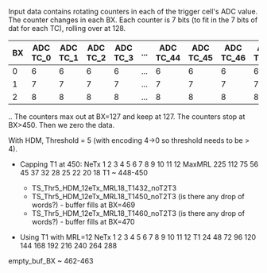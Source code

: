 Input data contains rotating counters in each of the trigger cell's ADC	value. The counter changes in each BX.
Each counter is 7 bits (to fit in the 7 bits of dat for each TC), rolling over at 128.

| BX | ADC TC_0 | ADC TC_1 | ADC TC_2 | ADC TC_3 |  ... | ADC TC_44 | ADC TC_45 | ADC TC_46 | ADC TC_47 |
|--|--|--|--|--|--|--|--|--|--|
| 0  |        6 |        6 |        6 |        6 |  ... |        6 |        6 |        6 |        6 |
| 1  |        7 |        7 |        7 |        7 |  ... |        7 |        7 |        7 |        7 |
| 2  |        8 |        8 |        8 |        8 |  ... |        8 |        8 |        8 |        8 |
..
The counters max out at BX=127 and keep at 127.
The counters stop at BX>450. Then we zero the data.

With HDM, Threshold = 5 (with encoding 4->0 so threshold needs to be > 4).

- Capping T1 at 450:
NeTx 1 2 3 4 5 6 7 8 9 10 11 12
MaxMRL 225 112 75 56 45 37 32 28 25 22 20 18
T1 ~ 448-450

  - TS_Thr5_HDM_12eTx_MRL18_T1432_noT2T3
  - TS_Thr5_HDM_12eTx_MRL18_T1450_noT2T3 (is there any drop of words?) - buffer fills at BX=469
  - TS_Thr5_HDM_12eTx_MRL18_T1460_noT2T3 (is there any drop of words?) - buffer	fills at BX=470

- Using T1 with MRL=12
NeTx 1  2  3  4  5   6   7   8   9   10  11  12
T1   24 48 72 96 120 144 168 192 216 240 264 288

empty_buf_BX ~ 462-463